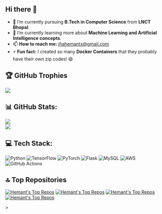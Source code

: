 ## Hi there 👋  
- 🔭 I’m currently pursuing **B.Tech in Computer Science** from **LNCT Bhopal**.  
- 🌱 I’m currently learning more about **Machine Learning and Artificial Intelligence concepts**.  
- 📫 **How to reach me:** jhahemantx@gmail.com  
- ⚡ **Fun fact:** I created so many **Docker Containers** that they probably have their own zip codes! 😄  
## 🏆 GitHub Trophies
![](https://github-profile-trophy.vercel.app/?username=jhahemantx&theme=radical&no-frame=false&no-bg=true&margin-w=4)


## 📊 GitHub Stats:

<!--![](https://github-readme-streak-stats.herokuapp.com/?user=jhahemantx&theme=dark&hide_border=false)<br/> -->
![](https://github-readme-stats.vercel.app/api/top-langs/?username=jhahemantx&theme=dark&hide_border=false&include_all_commits=false&count_private=false&layout=compact)<br/>
![](https://github-readme-stats.vercel.app/api?username=jhahemantx&theme=dark&hide_border=false&include_all_commits=false&count_private=false)<br/>

## 💻 Tech Stack:
![Python](https://img.shields.io/badge/python-3670A0?style=for-the-badge&logo=python&logoColor=ffdd54) ![TensorFlow](https://img.shields.io/badge/TensorFlow-%23FF6F00.svg?style=for-the-badge&logo=TensorFlow&logoColor=white) ![PyTorch](https://img.shields.io/badge/PyTorch-%23EE4C2C.svg?style=for-the-badge&logo=PyTorch&logoColor=white) ![Flask](https://img.shields.io/badge/flask-%23000.svg?style=for-the-badge&logo=flask&logoColor=white) ![MySQL](https://img.shields.io/badge/mysql-4479A1.svg?style=for-the-badge&logo=mysql&logoColor=white) ![AWS](https://img.shields.io/badge/AWS-%23FF9900.svg?style=for-the-badge&logo=amazon-aws&logoColor=white) ![GitHub Actions](https://img.shields.io/badge/github%20actions-%232671E5.svg?style=for-the-badge&logo=githubactions&logoColor=white)



## 🔝 Top Repositories
[![Hemant's Top Repos](https://github-readme-stats.vercel.app/api/pin/?username=jhahemantx&repo=mlops&theme=dark)](https://github.com/jhahemantx/mlops)
[![Hemant's Top Repos](https://github-readme-stats.vercel.app/api/pin/?username=jhahemantx&repo=transformers-from-scratch&theme=dark)](https://github.com/jhahemantx/transformers-from-scratch)
[![Hemant's Top Repos](https://github-readme-stats.vercel.app/api/pin/?username=jhahemantx&repo=smiley-app&theme=dark)](https://github.com/jhahemantx/smiley-app)
[![Hemant's Top Repos](https://github-readme-stats.vercel.app/api/pin/?username=jhahemantx&repo=background-remover&theme=dark)](https://github.com/jhahemantx/background-remover)



<!--## 🌐 Socials:
[![LinkedIn](https://img.shields.io/badge/LinkedIn-%230077B5.svg?logo=linkedin&logoColor=white)](https://linkedin.com/in/jhahemantx) [![email](https://img.shields.io/badge/Email-D14836?logo=gmail&logoColor=white)](mailto:jhahemantx@gmail.com) 
--->>

